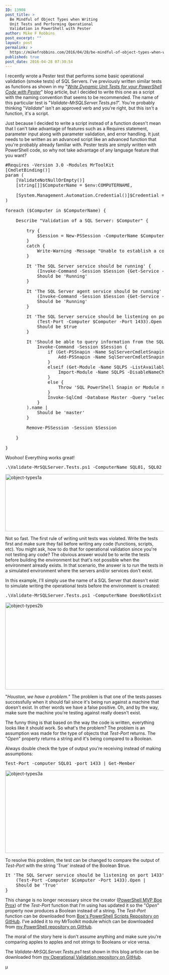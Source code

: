 ```yaml
---
ID: 13908
post_title: >
  Be Mindful of Object Types when Writing
  Unit Tests and Performing Operational
  Validation in PowerShell with Pester
author: Mike F Robbins
post_excerpt: ""
layout: post
permalink: >
  https://mikefrobbins.com/2016/04/28/be-mindful-of-object-types-when-writing-unit-tests-and-performing-operational-validation-in-powershell-with-pester/
published: true
post_date: 2016-04-28 07:30:54
---
```

I recently wrote a Pester test that performs some basic operational validation (smoke tests) of SQL Servers. I've previously written similar tests as functions as shown in my "<em><a href="http://mikefrobbins.com/2016/04/14/write-dynamic-unit-tests-for-your-powershell-code-with-pester/" target="_blank">Write Dynamic Unit Tests for your PowerShell Code with Pester</a></em>" blog article, but I decided to write this one as a script with the naming convention that seems to be recommended. The name of this particular test is "<em>Validate-MrSQLServer.Tests.ps1</em>". You're probably thinking "<em>Validate</em>" isn't an approved verb and you're right, but this isn't a function, it's a script.

Just because I decided to write a script instead of a function doesn't mean that I can't take advantage of features such as a Requires statement, parameter input along with parameter validation, and error handling. It just needs to be written as an advanced script like an advanced function that you're probably already familiar with. Pester tests are simply written with PowerShell code, so why not take advantage of any language feature that you want?
<pre class="lang:ps decode:true " title="Validate-MrSQLServer.Tests.ps1">#Requires -Version 3.0 -Modules MrToolKit
[CmdletBinding()]
param (
    [ValidateNotNullOrEmpty()]
    [string[]]$ComputerName = $env:COMPUTERNAME,

    [System.Management.Automation.Credential()]$Credential = [System.Management.Automation.PSCredential]::Empty
)

foreach ($Computer in $ComputerName) {

    Describe "Validation of a SQL Server: $Computer" {
        
        try {
            $Session = New-PSSession -ComputerName $Computer -Credential $Credential -ErrorAction Stop
        }
        catch {
            Write-Warning -Message "Unable to establish a connection to: '$Computer'."
        }

        It 'The SQL Server service should be running' {
            (Invoke-Command -Session $Session {Get-Service -Name MSSQLSERVER}).status |
            Should be 'Running'
        }

        It 'The SQL Server agent service should be running' {
            (Invoke-Command -Session $Session {Get-Service -Name SQLSERVERAGENT}).status  |
            Should be 'Running'
        }

        It 'The SQL Server service should be listening on port 1433' {
            (Test-Port -Computer $Computer -Port 1433).Open |
            Should be $true
        }

        It 'Should be able to query information from the SQL Server' {(
            Invoke-Command -Session $Session {
                if (Get-PSSnapin -Name SqlServerCmdletSnapin* -Registered -ErrorAction SilentlyContinue) {
                    Add-PSSnapin -Name SqlServerCmdletSnapin*
                }
                elseif (Get-Module -Name SQLPS -ListAvailable){
                    Import-Module -Name SQLPS -DisableNameChecking -Function Invoke-Sqlcmd
                }
                else {
                    Throw 'SQL PowerShell Snapin or Module not found'
                }
                Invoke-SqlCmd -Database Master -Query "select name from sys.databases where name = 'master'"
            }
        ).name |
            Should be 'master'
        }

        Remove-PSSession -Session $Session

    }

}</pre>
Woohoo! Everything works great!
<pre class="lang:ps decode:true ">.\Validate-MrSQLServer.Tests.ps1 -ComputerName SQL01, SQL02</pre>
<a href="http://mikefrobbins.com/wp-content/uploads/2016/04/object-types1a.jpg"><img class="alignnone size-full wp-image-13920" src="http://mikefrobbins.com/wp-content/uploads/2016/04/object-types1a.jpg" alt="object-types1a" width="859" height="181" /></a>

Not so fast. The first rule of writing unit tests was violated. Write the tests first and make sure they fail before writing any code (functions, scripts, etc). You might ask, how to do that for operational validation since you're not testing any code? The obvious answer would be to write the tests before building the environment but that's not possible when the environment already exists. In that scenario, the answer is to run the tests in a simulated environment where the servers and/or services don't exist.

In this example, I'll simply use the name of a SQL Server that doesn't exist to simulate writing the operational tests before the environment is created:
<pre class="lang:ps decode:true ">.\Validate-MrSQLServer.Tests.ps1 -ComputerName DoesNotExist</pre>
<a href="http://mikefrobbins.com/wp-content/uploads/2016/04/object-types2b.jpg"><img class="alignnone size-full wp-image-13925" src="http://mikefrobbins.com/wp-content/uploads/2016/04/object-types2b.jpg" alt="object-types2b" width="859" height="276" /></a>

"<em>Houston, we have a problem.</em>" The problem is that one of the tests passes successfully when it should fail since it's being run against a machine that doesn't exist. In other words we have a false positive. Oh, and by the way, make sure the machine you're testing against really doesn't exist.

The funny thing is that based on the way the code is written, everything looks like it should work. So what's the problem? The problem is an assumption was made for the type of objects that <em>Test-Port</em> returns. The "<em>Open</em>" property returns a string and it's being compared to a Boolean.

Always double check the type of output you're receiving instead of making assumptions:
<pre class="lang:ps decode:true ">Test-Port -computer SQL01 -port 1433 | Get-Member</pre>
<a href="http://mikefrobbins.com/wp-content/uploads/2016/04/object-types3a.jpg"><img class="alignnone size-full wp-image-13935" src="http://mikefrobbins.com/wp-content/uploads/2016/04/object-types3a.jpg" alt="object-types3a" width="859" height="262" /></a>

To resolve this problem, the test can be changed to compare the output of <em>Test-Port</em> with the string 'True' instead of the Boolean $true.
<pre class="lang:ps decode:true ">It 'The SQL Server service should be listening on port 1433' {
    (Test-Port -Computer $Computer -Port 1433).Open |
    Should be 'True'
}</pre>
This change is no longer necessary since the creator (<a href="https://twitter.com/proxb" target="_blank">PowerShell MVP Boe Prox</a>) of the <em>Test-Port</em> function that I'm using has updated it so the "<em>Open</em>" property now produces a Boolean instead of a string. The <em>Test-Port</em> function can be downloaded from <a href="https://github.com/proxb/PowerShell_Scripts" target="_blank">Boe's PowerShell Scripts Repository on GitHub</a>. I've added it to my MrToolkit module which can be downloaded from <a href="https://github.com/mikefrobbins/PowerShell" target="_blank">my PowerShell repository on GitHub</a>.

The moral of the story here is don't assume anything and make sure you're comparing apples to apples and not strings to Booleans or vice versa.

The <em>Validate-MrSQLServer.Tests.ps1</em> test shown in this blog article can be downloaded from <a href="https://github.com/mikefrobbins/OperationalValidation" target="_blank">my Operational Validation repository on GitHub</a>.

µ